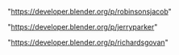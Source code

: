 "https://developer.blender.org/p/robinsonsjacob"

"https://developer.blender.org/p/jerryparker"

"https://developer.blender.org/p/richardsgovan"

 

